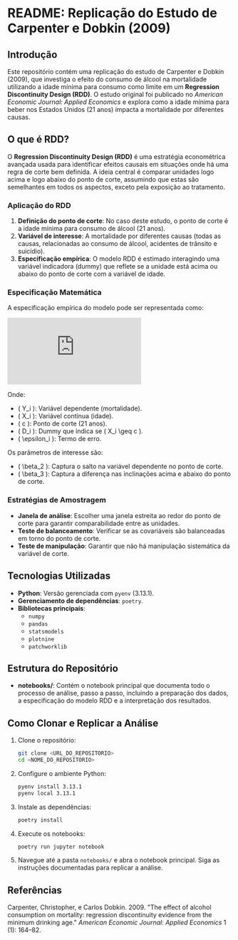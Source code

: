# README: Replicação do Estudo de Carpenter e Dobkin (2009)

## Introdução

Este repositório contém uma replicação do estudo de Carpenter e Dobkin (2009), que investiga o efeito do consumo de álcool na mortalidade utilizando a idade mínima para consumo como limite em um **Regression Discontinuity Design (RDD)**. O estudo original foi publicado no *American Economic Journal: Applied Economics* e explora como a idade mínima para beber nos Estados Unidos (21 anos) impacta a mortalidade por diferentes causas.

## O que é RDD?

O **Regression Discontinuity Design (RDD)** é uma estratégia econométrica avançada usada para identificar efeitos causais em situações onde há uma regra de corte bem definida. A ideia central é comparar unidades logo acima e logo abaixo do ponto de corte, assumindo que estas são semelhantes em todos os aspectos, exceto pela exposição ao tratamento.

### Aplicação do RDD

1. **Definição do ponto de corte**: No caso deste estudo, o ponto de corte é a idade mínima para consumo de álcool (21 anos).
2. **Variável de interesse**: A mortalidade por diferentes causas (todas as causas, relacionadas ao consumo de álcool, acidentes de trânsito e suicídio).
3. **Especificação empírica**: O modelo RDD é estimado interagindo uma variável indicadora (dummy) que reflete se a unidade está acima ou abaixo do ponto de corte com a variável de idade.

### Especificação Matemática

A especificação empírica do modelo pode ser representada como:

![Fórmula Matemática](https://latex.codecogs.com/png.latex?Y_i%20%3D%20%5Cbeta_0%20%2B%20%5Cbeta_1%20%5Ccdot%20%28X_i%20-%20c%29%20%2B%20%5Cbeta_2%20%5Ccdot%20D_i%20%2B%20%5Cbeta_3%20%5Ccdot%20D_i%20%5Ccdot%20%28X_i%20-%20c%29%20%2B%20%5Cepsilon_i)

Onde:
- \( Y_i \): Variável dependente (mortalidade).
- \( X_i \): Variável contínua (idade).
- \( c \): Ponto de corte (21 anos).
- \( D_i \): Dummy que indica se \( X_i \geq c \).
- \( \epsilon_i \): Termo de erro.

Os parâmetros de interesse são:
- \( \beta_2 \): Captura o salto na variável dependente no ponto de corte.
- \( \beta_3 \): Captura a diferença nas inclinações acima e abaixo do ponto de corte.

### Estratégias de Amostragem

- **Janela de análise**: Escolher uma janela estreita ao redor do ponto de corte para garantir comparabilidade entre as unidades.
- **Teste de balanceamento**: Verificar se as covariáveis são balanceadas em torno do ponto de corte.
- **Teste de manipulação**: Garantir que não há manipulação sistemática da variável de corte.

## Tecnologias Utilizadas

- **Python**: Versão gerenciada com `pyenv` (3.13.1).
- **Gerenciamento de dependências**: `poetry`.
- **Bibliotecas principais**:
    - `numpy`
    - `pandas`
    - `statsmodels`
    - `plotnine`
    - `patchworklib`

## Estrutura do Repositório

- **notebooks/**: Contém o notebook principal que documenta todo o processo de análise, passo a passo, incluindo a preparação dos dados, a especificação do modelo RDD e a interpretação dos resultados.

## Como Clonar e Replicar a Análise

1. Clone o repositório:
     ```bash
     git clone <URL_DO_REPOSITORIO>
     cd <NOME_DO_REPOSITORIO>
     ```

2. Configure o ambiente Python:
     ```bash
     pyenv install 3.13.1
     pyenv local 3.13.1
     ```

3. Instale as dependências:
     ```bash
     poetry install
     ```

4. Execute os notebooks:
     ```bash
     poetry run jupyter notebook
     ```

5. Navegue até a pasta `notebooks/` e abra o notebook principal. Siga as instruções documentadas para replicar a análise.

## Referências

Carpenter, Christopher, e Carlos Dobkin. 2009. "The effect of alcohol consumption on mortality: regression discontinuity evidence from the minimum drinking age." *American Economic Journal: Applied Economics* 1 (1): 164–82.  